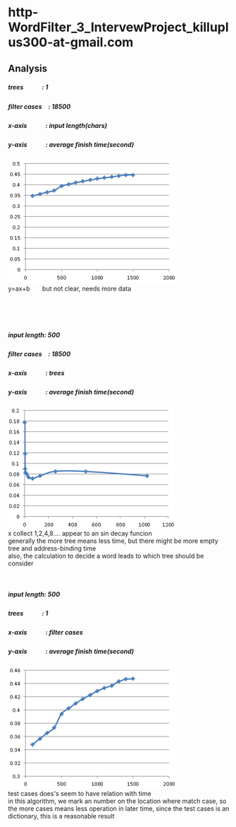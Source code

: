 # http-WordFilter_3_IntervewProject_killuplus300-at-gmail.com











Analysis
--
##### trees　　　: 1
##### filter cases　: 18500
##### x-axis　　　: input length(chars)
##### y-axis　　　: average finish time(second)
![](https://github.com/DD898989/Pictures/blob/master/001.PNG)<br/>
y=ax+b　　but not clear, needs more data<br/>
<br/>
<br/>
<br/>
<br/>
##### input length: 500
##### filter cases　: 18500
##### x-axis　　　: trees
##### y-axis　　　: average finish time(second)
![](https://github.com/DD898989/Pictures/blob/master/003.PNG)<br/>
x collect 1,2,4,8.... appear to an sin decay funcion<br/>
generally the more tree means less time, but there might be more empty tree and address-binding time<br/>
also, the calculation to decide a word leads to which tree should be consider<br/>
<br/>
<br/>
##### input length: 500
##### trees　　　: 1
##### x-axis　　　: filter cases
##### y-axis　　　: average finish time(second)
![](https://github.com/DD898989/Pictures/blob/master/002.PNG)<br/>
test cases does's seem to have relation with time<br/>
in this algorithm, we mark an number on the location where match case, 
so the more cases means less operation in later time,
since the test cases is an dictionary, this is a reasonable result<br/>
<br/>
<br/>
<br/>
